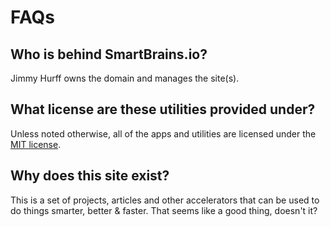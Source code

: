 # FAQs

## Who is behind SmartBrains.io?

Jimmy Hurff owns the domain and manages the site(s).

## What license are these utilities provided under?

Unless noted otherwise, all of the apps and utilities are licensed under the [MIT license](https://opensource.org/licenses/MIT).

## Why does this site exist?

This is a set of projects, articles and other accelerators that can be used to do things smarter, better & faster.  That seems like a good thing, doesn't it?
